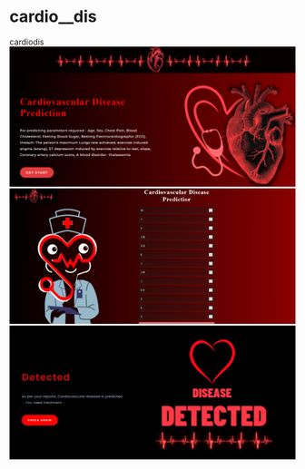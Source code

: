 # cardio__dis
cardiodis
![sm-1](https://github.com/A-Shreyash/cardio__dis/blob/main/1%20(2).png)
![sm-2](https://github.com/A-Shreyash/cardio__dis/blob/main/2%20(2).png)
![sm-4](https://github.com/A-Shreyash/cardio__dis/blob/main/3%20(2).png)

